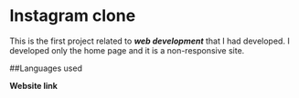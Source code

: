 # Instagram clone
This is the first project related to **_web development_** that I had developed. I developed only the home page and it is a non-responsive site.

##Languages used

**Website link** 
